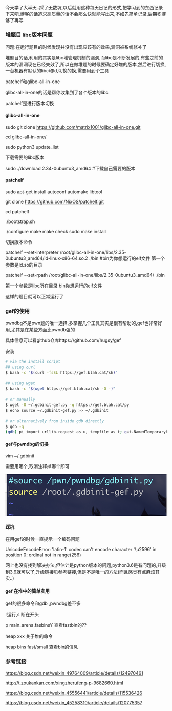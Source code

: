 今天学了大半天..踩了无数坑,以后就用这种每天日记的形式,把学习到的东西记录下来吧,博客的话追求高质量的话不会那么快就能写出来,不如先简单记录,后期积淀够了再写





### 堆题目 libc版本问题

问题:在运行题目的时候发现并没有出现应该有的效果,漏洞被系统修补了



堆题目的话,利用的其实是libc堆管理机制的漏洞,而libc是不断发展的,有些之前的版本的漏洞现在已经失效了,所以在做堆题的时候要确定好堆的版本,然后进行切换,一台机器有默认的libc和ld,切换的换,需要用到个工具

patchelf和glibc-all-in-one

glibc-all-in-one的话是帮你收集到了各个版本的libc

patchelf是进行版本切换

#### glibc-all-in-one

sudo git clone https://github.com/matrix1001/glibc-all-in-one.git

cd glibc-all-in-one/

sudo python3 update_list

下载需要的libc版本

sudo ./download 2.34-0ubuntu3_amd64  #下载自己需要的版本

#### patchelf

sudo apt-get install autoconf automake libtool

git clone https://github.com/NixOS/patchelf.git  

cd patchelf

./bootstrap.sh 

./configure
make
make check
sudo make install

切换版本命令

patchelf --set-interpreter /root/glibc-all-in-one/libs/2.35-0ubuntu3_amd64/ld-linux-x86-64.so.2 ./bin    #bin为你想运行的elf文件  第一个参数是ld.so的目录 

patchelf --set-rpath  /root/glibc-all-in-one/libs/2.35-0ubuntu3_amd64/ ./bin

第一个参数是libc所在目录 bin你想运行的elf文件



这样的题目就可以正常运行了



### gef的使用

pwndbg不是pwn题的唯一选择,多掌握几个工具其实是很有帮助的,gef也非常好用,尤其是在某些方面比pwndb强的

具体信息可以看github仓库https://github.com/hugsy/gef

安装

~~~ bash
# via the install script
## using curl
$ bash -c "$(curl -fsSL https://gef.blah.cat/sh)"

## using wget
$ bash -c "$(wget https://gef.blah.cat/sh -O -)"

# or manually
$ wget -O ~/.gdbinit-gef.py -q https://gef.blah.cat/py
$ echo source ~/.gdbinit-gef.py >> ~/.gdbinit

# or alternatively from inside gdb directly
$ gdb -q
(gdb) pi import urllib.request as u, tempfile as t; g=t.NamedTemporaryFile(suffix='-gef.py'); open(g.name, 'wb+').write(u.urlopen('https://tinyurl.com/gef-main').read()); gdb.execute('source %s' % g.name)
~~~

#### gef与pwndbg的切换

vim ~/.gdbinit

需要用哪个,取消注释掉哪个即可

![image-20220909181104479](../images/image-20220909181104479.png)

#### 踩坑

在用gef的时候一直提示一个编码问题

UnicodeEncodeError: 'latin-1' codec can't encode character '\u2596' in position 0: ordinal not in range(256)

网上也没有找到解决办法,但估计是python版本的问题,python3.6是有问题的,升级到3.9就可以了,升级链接见参考链接,但是不是唯一的方法(而且感觉有点麻烦其实..)

#### gef 在堆中的简单实用

gef的很多命令和gdb ,pwndbg差不多

r运行,s 断在开头

p main_arena.fasbinsY 查看fastbin的??

heap xxx 关于堆的命令

heap bins fast/small 查看bin的信息









### 参考链接

https://blog.csdn.net/weixin_49764009/article/details/124970461

http://t.zoukankan.com/xingzherufeng-p-9682660.html

https://blog.csdn.net/weixin_45556441/article/details/115536426

https://blog.csdn.net/weixin_45258310/article/details/120775357